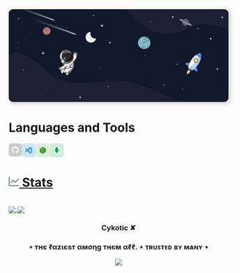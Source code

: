 <img src="./sec/../src/Banner%20Ultrawide.png" style="box-shadow: 3px 3px 10px #00000035">
<br/>

# Languages and Tools

<a href="https://github.com/Cykotic" target="_blank"><img class="icon" align="left" alt="Github" width="30px" src="./src/icons/github.svg" /></a>
<a href="https://code.visualstudio.com/" target="_blank"><img class="icon" align="left" alt="Visual Studio Code" width="32px" src="./src/icons/vscode.svg" />
<a href="https://nodejs.org/" target="_blank"><img class="icon" align="left" alt="Node.js" width="32px" src="./src/icons/nodejs.svg" />
<a href="https://www.mongodb.com/" target="_blank"> <img class="icon" align="left" alt="MongoDB" width="32px" src="./src/icons/mongodb.svg" />

<br />
<br />

<h1><img width="24px" src="./src/icons/github_icons/insights.svg" alt="Stats"/> Stats </h1>

<div class="container" >
  <br/>
  <a href="https://github.com/Cykotic">
    <img align= "center" src="https://github-readme-stats.vercel.app/api?username=Cykotic&hide=contribs,prs&show_icons=true&bg_color=1C2128&text_color=adbac7&border_color=cdd9e51"
  </a>
  <a>
    <img align= "center" src="https://github-readme-stats.vercel.app/api/top-langs/?username=Cykotic&count_private=true&cache_seconds=7200&border_radius=10px&show_icons=true&bg_color=1C2128&text_color=adbac7&border_color=cdd9e51"
  </a>
  
</div>



<h3 align="center">Cykotic ✘</h3>
<h3 align="center">⋆ тнє ℓαzιєѕт αмσηg тнєм αℓℓ. ⋆ ᴛʀᴜꜱᴛᴇᴅ ʙʏ ᴍᴀɴʏ ⋆ </h3>

<p align="center">
    <img src="https://discord.c99.nl/widget/theme-1/253986575682109441.png" />
</p>
</p>
